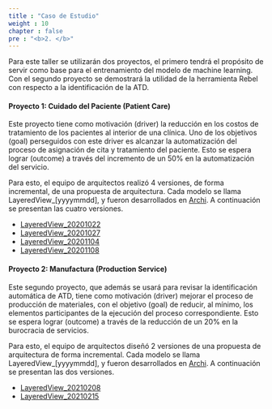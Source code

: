 ```yaml
---
title : "Caso de Estudio"
weight : 10
chapter : false
pre : "<b>2. </b>"
---
```


Para este taller se utilizarán dos proyectos, el primero tendrá el propósito de servir como base para el entrenamiento del modelo de machine learning. Con el segundo proyecto se demostrará la utilidad de la herramienta Rebel con respecto a la identificación de la ATD.

#### Proyecto 1: Cuidado del Paciente (Patient Care)

Este proyecto tiene como motivación (driver) la reducción en los costos de tratamiento de los pacientes al interior de una clínica. Uno de los objetivos (goal) perseguidos con este driver es alcanzar la automatización del proceso de asignación de cita y tratamiento del paciente. Esto se espera lograr (outcome) a través del incremento de un 50% en la automatización del servicio.

Para esto, el equipo de arquitectos realizó 4 versiones, de forma incremental, de una propuesta de arquitectura. Cada modelo se llama LayeredView_[yyyymmdd], y fueron desarrollados en [Archi](https://www.archimatetool.com/). A continuación se presentan las cuatro versiones. 

* [LayeredView_20201022](https://talleratd.onrender.com/images/LayeredView_20201022.png)
* [LayeredView_20201027](https://talleratd.onrender.com/images/LayeredView_20201027.png)
* [LayeredView_20201104](https://talleratd.onrender.com/images/LayeredView_20201104.png)
* [LayeredView_20201108](https://talleratd.onrender.com/images/LayeredView_20201108.png)

#### Proyecto 2: Manufactura (Production Service)

Este segundo proyecto, que además se usará para revisar la identificación automática de ATD, tiene como motivación (driver) mejorar el proceso de producción de materiales, con el objetivo (goal) de reducir, al mínimo, los elementos participantes de la ejecución del proceso correspondiente. Esto se espera lograr (outcome) a través de la reducción de un 20% en la burocracia de servicios.

Para esto, el equipo de arquitectos diseñó 2 versiones de una propuesta de arquitectura de forma incremental. Cada modelo se llama LayeredView_[yyyymmdd], y fueron desarrollados en [Archi](https://www.archimatetool.com/). A continuación se presentan las dos versiones. 

* [LayeredView_20210208](https://talleratd.onrender.com/images/LayeredView_20210208.png)
* [LayeredView_20210215](https://talleratd.onrender.com/images/LayeredView_20210215.png)